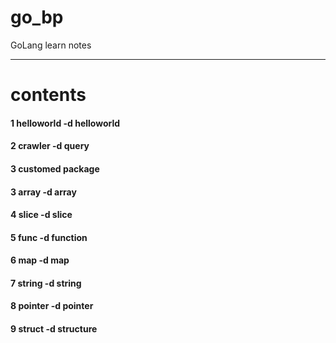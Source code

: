 # go_bp
GoLang learn notes

---
# contents
#### 1 helloworld -d helloworld
#### 2 crawler -d query
#### 3 customed package
#### 3 array -d array
#### 4 slice -d slice
#### 5 func -d function
#### 6 map -d map
#### 7 string -d string
#### 8 pointer -d pointer
#### 9 struct -d structure